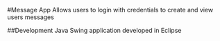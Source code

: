 #Message App
Allows users to login with credentials to create and view users messages

##Development
Java Swing application developed in Eclipse